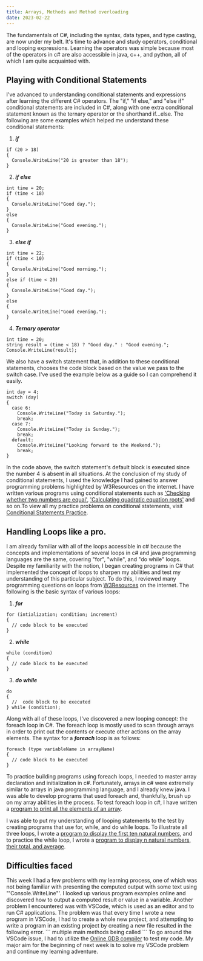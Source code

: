 ```yaml
---
title: Arrays, Methods and Method overloading
date: 2023-02-22
---
```


The fundamentals of C#, including the syntax, data types, and type casting, are now under my belt. It's time to advance and study operators, conditional and looping expressions. Learning the operators was simple because most of the operators in c# are also accessible in java, c++, and python, all of which I am quite acquainted with.

<h2>Playing with Conditional Statements</h2>
I've advanced to understanding conditional statements and expressions after learning the different C# operators. The "if," "if else," and "else if" conditional statements are included in C#, along with one extra conditional statement known as the ternary operator or the shorthand if...else. The following are some examples which helped me understand these conditional statements:

1. ***if***
```
if (20 > 18) 
{
  Console.WriteLine("20 is greater than 18");
}
```
2. ***if else***
```
int time = 20;
if (time < 18) 
{
  Console.WriteLine("Good day.");
} 
else 
{
  Console.WriteLine("Good evening.");
}
```
3. ***else if***
```
int time = 22;
if (time < 10) 
{
  Console.WriteLine("Good morning.");
} 
else if (time < 20) 
{
  Console.WriteLine("Good day.");
} 
else 
{
  Console.WriteLine("Good evening.");
}
```
4. ***Ternary operator***
```
int time = 20;
string result = (time < 18) ? "Good day." : "Good evening.";
Console.WriteLine(result);
```

We also have a switch statement that, in addition to these conditional statements, chooses the code block based on the value we pass to the switch case. I've used the example below as a guide so I can comprehend it easily.
```
int day = 4;
switch (day) 
{
  case 6:
    Console.WriteLine("Today is Saturday.");
    break;
  case 7:
    Console.WriteLine("Today is Sunday.");
    break;
  default:
    Console.WriteLine("Looking forward to the Weekend.");
    break;
}
```
In the code above, the switch statement's default block is executed since the number 4 is absent in all situations.
At the conclusion of my study of conditional statements, I used the knowledge I had gained to answer programming problems highlighted by W3Resources on the internet. I have written various programs using conditional statements such as <a href="https://github.com/sreenivas98/Learning_Journey/blob/main/CodePractice/ConditionalStatements/Q1.cs">'Checking whether two numbers are equal'</a>, <a href="https://github.com/sreenivas98/Learning_Journey/blob/main/CodePractice/ConditionalStatements/Q11.cs">'Calculating quadratic equation roots'</a> and so on.To view all my practice problems on conditional statements, visit <a href="https://github.com/sreenivas98/Learning_Journey/tree/main/CodePractice/ConditionalStatements">Conditional Statements Practice</a>.

<h2>Handling Loops like a pro.</h2>

I am already familiar with all of the loops accessible in c# because the concepts and implementations of several loops in c# and java programming languages are the same, covering "for", "while", and "do while" loops. Despite my familiarity with the notion, I began creating programs in C# that implemented the concept of loops to sharpen my abilities and test my understanding of this particular subject. To do this, I reviewed many programming questions on loops from <a href="https://www.w3resource.com/csharp-exercises/for-loop/index.php">W3Resources</a> on the internet.
The following is the basic syntax of various loops:
1. ***for***
```
for (intialization; condition; increment) 
{
  // code block to be executed
}
```
2. ***while***
```
while (condition) 
{
  // code block to be executed
}
```
3. ***do while***
```
do
{
  //  code block to be executed
} while (condition);
```

Along with all of these loops, I've discovered a new looping concept: the foreach loop in C#. The foreach loop is mostly used to scan through arrays in order to print out the contents or execute other actions on the array elements. The syntax for a ***foreach*** loop is as follows:
```
foreach (type variableName in arrayName) 
{
  // code block to be executed
}
```
To practice building programs using foreach loops, I needed to master array declaration and initialization in c#. Fortunately, arrays in c# were extremely similar to arrays in java programming language, and I already knew java. I was able to develop programs that used foreach and, thankfully, brush up on my array abilities in the process. To test foreach loop in c#, I have written a <a href="https://github.com/sreenivas98/Learning_Journey/blob/main/w3schools_practice/ForEachPractice.cs">program to print all the elements of an array</a>.

I was able to put my understanding of looping statements to the test by creating programs that use for, while, and do while loops. To illustrate all three loops, I wrote a <a href="https://github.com/sreenivas98/Learning_Journey/blob/main/CodePractice/Loops/Q1.cs">program to display the first ten natural numbers</a>, and to practice the while loop, I wrote a <a href="https://github.com/sreenivas98/Learning_Journey/blob/main/CodePractice/Loops/Q3.cs">program to display n natural numbers, their total, and average</a>.

<h2>Difficulties faced</h2>
This week I had a few problems with my learning process, one of which was not being familiar with presenting the computed output with some text using "'Console.WriteLine"'. I looked up various program examples online and discovered how to output a computed result or value in a variable. Another problem I encountered was with VSCode, which is used as an editor and to run C# applications. The problem was that every time I wrote a new program in VSCode, I had to create a whole new project, and attempting to write a program in an existing project by creating a new file resulted in the following error.
```
multiple main methods being called
```
To go around the VSCode issue, I had to utilize the <a href="https://www.onlinegdb.com">Online GDB compiler</a> to test my code. My major aim for the beginning of next week is to solve my VSCode problem and continue my learning adventure.
